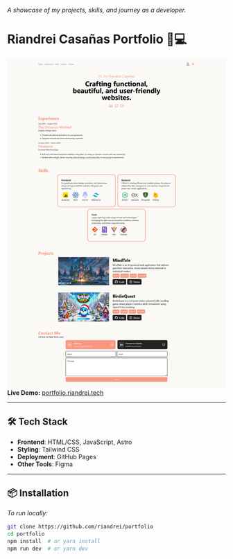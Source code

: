 _A showcase of my projects, skills, and journey as a developer._

# Riandrei Casañas Portfolio 👨💻

![Portfolio Screenshot](/src/assets/screenshot-full.png) _<!-- Add a screenshot of your site -->_  
**Live Demo:** [portfolio.riandrei.tech](https://portfolio.riandrei.tech)

---

## 🛠️ **Tech Stack**

- **Frontend**: HTML/CSS, JavaScript, Astro
- **Styling**: Tailwind CSS
- **Deployment**: GitHub Pages
- **Other Tools**: Figma

---

## 📦 **Installation**

_To run locally:_

```bash
git clone https://github.com/riandrei/portfolio
cd portfolio
npm install  # or yarn install
npm run dev  # or yarn dev
```
